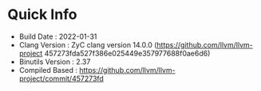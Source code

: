 # Quick Info
* Build Date : 2022-01-31
* Clang Version : ZyC clang version 14.0.0 (https://github.com/llvm/llvm-project 457273fda527f386e025449e357977688f0ae6d6)
* Binutils Version : 2.37
* Compiled Based : https://github.com/llvm/llvm-project/commit/457273fd

